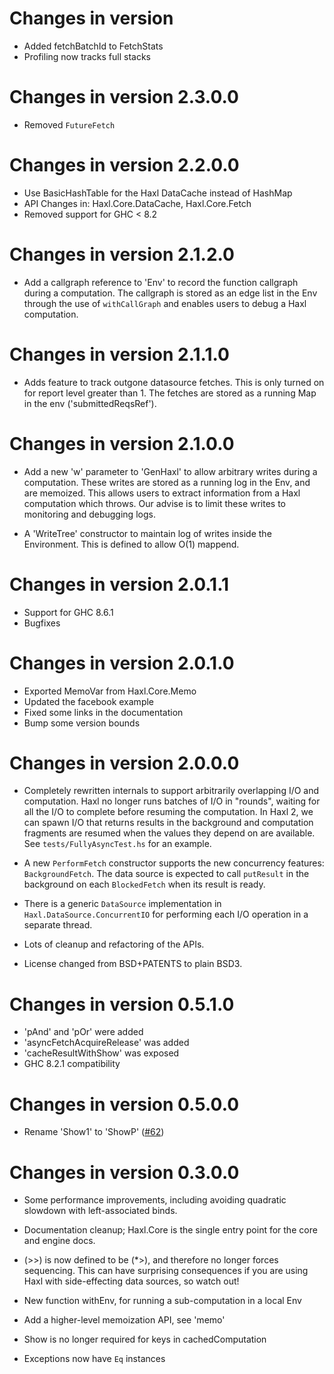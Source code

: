 # Changes in version <next>
  * Added fetchBatchId to FetchStats
  * Profiling now tracks full stacks

# Changes in version 2.3.0.0
  * Removed `FutureFetch`

# Changes in version 2.2.0.0

  * Use BasicHashTable for the Haxl DataCache instead of HashMap
  * API Changes in: Haxl.Core.DataCache, Haxl.Core.Fetch
  * Removed support for GHC < 8.2

# Changes in version 2.1.2.0

  * Add a callgraph reference to 'Env' to record the function callgraph during a
    computation. The callgraph is stored as an edge list in the Env through the
    use of `withCallGraph` and enables users to debug a Haxl computation.

# Changes in version 2.1.1.0
  * Adds feature to track outgone datasource fetches. This is only turned on
    for report level greater than 1. The fetches are stored as a running Map
    in the env ('submittedReqsRef').

# Changes in version 2.1.0.0

  * Add a new 'w' parameter to 'GenHaxl' to allow arbitrary writes during
    a computation. These writes are stored as a running log in the Env,
    and are memoized. This allows users to extract information from
    a Haxl computation which throws. Our advise is to limit these writes to
    monitoring and debugging logs.

  * A 'WriteTree' constructor to maintain log of writes inside the Environment.
    This is defined to allow O(1) mappend.

# Changes in version 2.0.1.1

  * Support for GHC 8.6.1
  * Bugfixes

# Changes in version 2.0.1.0

  * Exported MemoVar from Haxl.Core.Memo
  * Updated the facebook example
  * Fixed some links in the documentation
  * Bump some version bounds

# Changes in version 2.0.0.0

  * Completely rewritten internals to support arbitrarily overlapping
    I/O and computation.  Haxl no longer runs batches of I/O in
    "rounds", waiting for all the I/O to complete before resuming the
    computation. In Haxl 2, we can spawn I/O that returns results in
    the background and computation fragments are resumed when the
    values they depend on are available.  See
    `tests/FullyAsyncTest.hs` for an example.

  * A new `PerformFetch` constructor supports the new concurrency
    features: `BackgroundFetch`. The data source is expected to call
    `putResult` in the background on each `BlockedFetch` when its
    result is ready.

  * There is a generic `DataSource` implementation in
    `Haxl.DataSource.ConcurrentIO` for performing each I/O operation
    in a separate thread.

  * Lots of cleanup and refactoring of the APIs.

  * License changed from BSD+PATENTS to plain BSD3.

# Changes in version 0.5.1.0

  * 'pAnd' and 'pOr' were added
  * 'asyncFetchAcquireRelease' was added
  * 'cacheResultWithShow' was exposed
  * GHC 8.2.1 compatibility

# Changes in version 0.5.0.0
  * Rename 'Show1' to 'ShowP' ([#62](https://github.com/facebook/Haxl/issues/62))

# Changes in version 0.3.0.0

  * Some performance improvements, including avoiding quadratic
    slowdown with left-associated binds.

  * Documentation cleanup; Haxl.Core is the single entry point for the
    core and engine docs.

  * (>>) is now defined to be (*>), and therefore no longer forces
    sequencing.  This can have surprising consequences if you are
    using Haxl with side-effecting data sources, so watch out!

  * New function withEnv, for running a sub-computation in a local Env

  * Add a higher-level memoization API, see 'memo'

  * Show is no longer required for keys in cachedComputation

  * Exceptions now have `Eq` instances
